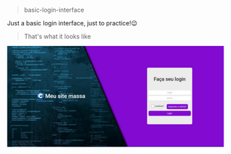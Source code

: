 > basic-login-interface

Just a basic login interface, just to practice!😉

> That's what it looks like

<img src="./images/screenShotLogin.png" >
